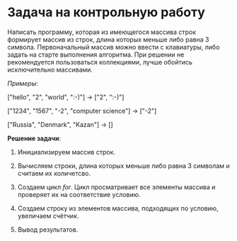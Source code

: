 # Задача на контрольную работу

Написать программу, которая из имеющегося массива строк формирует массив из строк, длина которых меньше либо равна 3 символа. Первоначальный массив можно ввести с клавиатуры, либо задать на старте выполнения алгоритма. При решении не рекомендуется пользоваться коллекциями, лучше обойтись исключительно массивами.

*Примеры*:

["hello", "2", "world", ":-)"] -> ["2", ":-)"]

["1234", "1567", "-2", "computer science"] -> ["-2"]

["Russia", "Denmark", "Kazan"] -> []

**Решение задачи**:

1. Инициализируем массив строк.

2. Вычисляем строки, длина которых меньше либо равна 3 символам и считаем их количетсво.

3. Создаем цикл *for*. Цикл просматривает все элементы массива и проверяет их на соответствие условию.

4. Создаем строку из элементов массива, подходящих по условию, увеличаем счётчик.

5. Вывод результатов.
